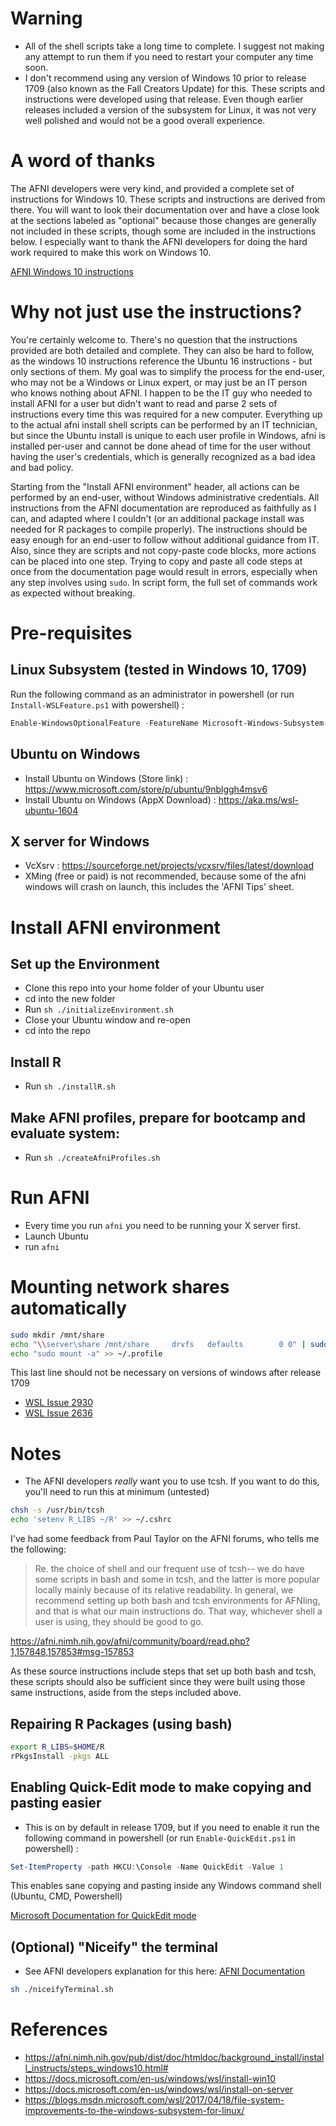 # Warning
* All of the shell scripts take a long time to complete. I suggest not making any attempt to run them if you need to restart your computer any time soon. 
* I don't recommend using any version of Windows 10 prior to release 1709 (also known as the Fall Creators Update) for this. These scripts and instructions were developed using that release. Even though earlier releases included a version of the subsystem for Linux, it was not very well polished and would not be a good overall experience.

# A word of thanks

The AFNI developers were very kind, and provided a complete set of instructions for Windows 10. These scripts and instructions are derived from there. You will want to look their documentation over and have a close look at the sections labeled as "optional" because those changes are generally not included in these scripts, though some are included in the instructions below. I especially want to thank the AFNI developers for doing the hard work required to make this work on Windows 10. 

[AFNI Windows 10 instructions](https://afni.nimh.nih.gov/pub/dist/doc/htmldoc/background_install/install_instructs/steps_windows10.html#)

# Why not just use the instructions?
You're certainly welcome to. There's no question that the instructions provided are both detailed and complete. They can also be hard to follow, as the windows 10 instructions reference the Ubuntu 16 instructions - but only sections of them. My goal was to simplify the process for the end-user, who may not be a Windows or Linux expert, or may just be an IT person who knows nothing about AFNI. I happen to be the IT guy who needed to install AFNI for a user but didn't want to read and parse 2 sets of instructions every time this was required for a new computer. Everything up to the actual afni install shell scripts can be performed by an IT technician, but since the Ubuntu install is unique to each user profile in Windows, afni is installed per-user and cannot be done ahead of time for the user without having the user's credentials, which is generally recognized as a bad idea and bad policy.

Starting from the "Install AFNI environment" header, all actions can be performed by an end-user, without Windows administrative credentials. All instructions from the AFNI documentation are reproduced as faithfully as I can, and adapted where I couldn't (or an additional package install was needed for R packages to compile properly). The instructions should be easy enough for an end-user to follow without additional guidance from IT. Also, since they are scripts and not copy-paste code blocks, more actions can be placed into one step. Trying to copy and paste all code steps at once from the documentation page would result in errors, especially when any step involves using `sudo`. In script form, the full set of commands work as expected without breaking.

# Pre-requisites
## Linux Subsystem (tested in Windows 10, 1709)
Run the following command as an administrator in powershell (or run `Install-WSLFeature.ps1` with powershell)  :
```powershell
Enable-WindowsOptionalFeature -FeatureName Microsoft-Windows-Subsystem-Linux -Online -All -LimitAccess -NoRestart -ErrorAction Stop
```
## Ubuntu on Windows 
* Install Ubuntu on Windows (Store link) : https://www.microsoft.com/store/p/ubuntu/9nblggh4msv6
* Install Ubuntu on Windows (AppX Download) : https://aka.ms/wsl-ubuntu-1604

## X server for Windows 
* VcXsrv : https://sourceforge.net/projects/vcxsrv/files/latest/download
* XMing (free or paid) is not recommended, because some of the afni windows will crash on launch, this includes the 'AFNI Tips' sheet.

# Install AFNI environment
## Set up the Environment
* Clone this repo into your home folder of your Ubuntu user
* cd into the new folder 
* Run `sh ./initializeEnvironment.sh`
* Close your Ubuntu window and re-open
* cd into the repo

## Install R
* Run `sh ./installR.sh`

## Make AFNI profiles, prepare for bootcamp and evaluate system:
* Run `sh ./createAfniProfiles.sh`

# Run AFNI
* Every time you run `afni` you need to be running your X server first. 
* Launch Ubuntu
* run `afni` 

# Mounting network shares automatically
```bash
sudo mkdir /mnt/share
echo "\\server\share /mnt/share     drvfs   defaults        0 0" | sudo tee --append /etc/fstab
echo "sudo mount -a" >> ~/.profile
``` 
This last line should not be necessary on versions of windows after release 1709
* [WSL Issue 2930](https://github.com/Microsoft/WSL/issues/2930)
* [WSL Issue 2636](https://github.com/Microsoft/WSL/issues/2636)

# Notes
* The AFNI developers *really* want you to use tcsh. If you want to do this, you'll need to run this at minimum (untested)
```bash
chsh -s /usr/bin/tcsh
echo 'setenv R_LIBS ~/R' >> ~/.cshrc
```

I've had some feedback from Paul Taylor on the AFNI forums, who tells me the following:

> Re. the choice of shell and our frequent use of tcsh-- we do have some scripts in bash and some in tcsh, and the latter is more popular locally mainly because of its relative readability. In general, we recommend setting up both bash and tcsh environments for AFNIing, and that is what our main instructions do. That way, whichever shell a user is using, they should be good to go. 

https://afni.nimh.nih.gov/afni/community/board/read.php?1,157848,157853#msg-157853

As these source instructions include steps that set up both bash and tcsh, these scripts should also be sufficient since they were built using those same instructions, aside from the steps included above. 

## Repairing R Packages (using bash)
```bash
export R_LIBS=$HOME/R
rPkgsInstall -pkgs ALL
```

## Enabling Quick-Edit mode to make copying and pasting easier
* This is on by default in release 1709, but if you need to enable it run the following command in powershell (or run `Enable-QuickEdit.ps1` in powershell) :
```powershell
Set-ItemProperty -path HKCU:\Console -Name QuickEdit -Value 1
```
This enables sane copying and pasting inside any Windows command shell (Ubuntu, CMD, Powershell)

[Microsoft Documentation for QuickEdit mode](https://docs.microsoft.com/en-us/previous-versions/windows/it-pro/windows-2000-server/cc978582(v=technet.10))

## (Optional) "Niceify" the terminal 
* See AFNI developers explanation for this here: [AFNI Documentation](https://afni.nimh.nih.gov/pub/dist/doc/htmldoc/background_install/install_instructs/steps_windows10.html#id9)
```bash
sh ./niceifyTerminal.sh
```

# References
* https://afni.nimh.nih.gov/pub/dist/doc/htmldoc/background_install/install_instructs/steps_windows10.html#
* https://docs.microsoft.com/en-us/windows/wsl/install-win10
* https://docs.microsoft.com/en-us/windows/wsl/install-on-server
* https://blogs.msdn.microsoft.com/wsl/2017/04/18/file-system-improvements-to-the-windows-subsystem-for-linux/
